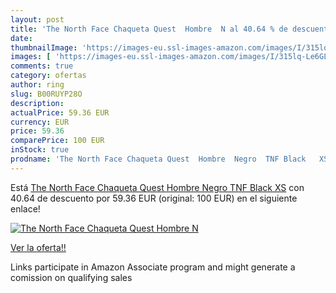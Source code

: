 ```yaml
---
layout: post
title: 'The North Face Chaqueta Quest  Hombre  N al 40.64 % de descuento'
date: 
thumbnailImage: 'https://images-eu.ssl-images-amazon.com/images/I/315lq-Le6GL._SL200_.jpg'
images: [ 'https://images-eu.ssl-images-amazon.com/images/I/315lq-Le6GL._SL200_.jpg' ]
comments: true
category: ofertas
author: ring
slug: B00RUYP28O
description:
actualPrice: 59.36 EUR
currency: EUR
price: 59.36
comparePrice: 100 EUR
inStock: true
prodname: 'The North Face Chaqueta Quest  Hombre  Negro  TNF Black   XS'
---
```


Está [The North Face Chaqueta Quest  Hombre  Negro  TNF Black   XS](https://www.amazon.es/dp/B00RUYP28O/?tag=tolees-21) con 40.64 de descuento por 59.36 EUR (original: 100 EUR) en el siguiente enlace!

[![The North Face Chaqueta Quest  Hombre  N](https://images-eu.ssl-images-amazon.com/images/I/315lq-Le6GL._SL200_.jpg)](https://www.amazon.es/dp/B00RUYP28O/?tag=tolees-21)

[Ver la oferta!!](https://www.amazon.es/dp/B00RUYP28O/?tag=tolees-21)

Links participate in Amazon Associate program and might generate a comission on qualifying sales


